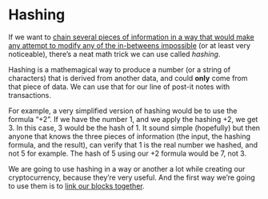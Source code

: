 # Hashing

If we want to [chain several pieces of information in a way that would make any attempt to modify any of the in-betweens impossible](3.10_blockchain.md) (or at least very noticeable), there’s a neat math trick we can use called _hashing_.

Hashing is a mathemagical way to produce a number (or a string of characters) that is derived from another data, and could ****only**** come from that piece of data. We can use that for our line of post-it notes with transactions.

For example, a very simplified version of hashing would be to use the formula “+2”. If we have the number 1, and we apply the hashing +2, we get 3. In this case, 3 would be the hash of 1. It sound simple (hopefully) but then anyone that knows the three pieces of information (the input, the hashing formula, and the result), can verify that 1 is the real number we hashed, and not 5 for example. The hash of 5 using our +2 formula would be 7, not 3.

We are going to use hashing in a way or another a lot while creating our cryptocurrency, because they’re very useful. And the first way we’re going to use them is to [link our blocks together](3.12_nonces.md).